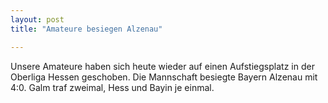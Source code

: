 ```yaml
---
layout: post
title: "Amateure besiegen Alzenau"

---
```


Unsere Amateure haben sich heute wieder auf einen Aufstiegsplatz in der Oberliga Hessen geschoben. Die Mannschaft besiegte Bayern Alzenau mit 4:0. Galm traf zweimal, Hess und Bayin je einmal.


